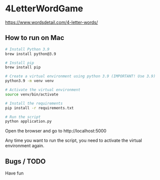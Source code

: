 # 4LetterWordGame

<https://www.wordsdetail.com/4-letter-words/>

## How to run on Mac

```bash
# Install Python 3.9
brew install python@3.9

# Install pip
brew install pip

# Create a virtual environment using python 3.9 (IMPORTANT! Use 3.9)
python3.9 -m venv venv

# Activate the virtual environment
source venv/bin/activate

# Install the requirements
pip install -r requirements.txt

# Run the script
python application.py
```

Open the browser and go to http://localhost:5000

Any time you want to run the script, you need to activate the virtual environment again.

## Bugs / TODO

Have fun
